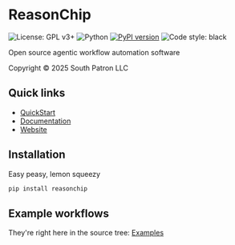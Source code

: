 # ReasonChip

![License: GPL v3+](https://img.shields.io/badge/license-GPLv3%2B-blue.svg)
![Python](https://img.shields.io/badge/python-3.12+-blue)
[![PyPI version](https://img.shields.io/pypi/v/reasonchip.svg)](https://pypi.org/project/reasonchip/)
![Code style: black](https://img.shields.io/badge/code%20style-black-000000.svg)

Open source agentic workflow automation software

Copyright &copy; 2025 South Patron LLC

## Quick links

- [QuickStart](https://www.reasonchip.io/docs/quickstart/)
- [Documentation](https://www.reasonchip.io/docs/)
- [Website](https://www.reasonchip.io/)

## Installation

Easy peasy, lemon squeezy

```bash
pip install reasonchip
```

## Example workflows

They're right here in the source tree: [Examples](./examples/README.md)


